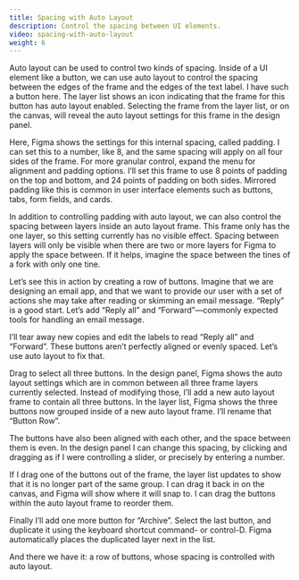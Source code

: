 ```yaml
---
title: Spacing with Auto Layout
description: Control the spacing between UI elements.
video: spacing-with-auto-layout
weight: 6
---
```


Auto layout can be used to control two kinds of spacing. Inside of a UI element like a button, we can use auto layout to control the spacing between the edges of the frame and the edges of the text label. I have such a button here. The layer list shows an icon indicating that the frame for this button has auto layout enabled. Selecting the frame from the layer list, or on the canvas, will reveal the auto layout settings for this frame in the design panel.

Here, Figma shows the settings for this internal spacing, called padding. I can set this to a number, like 8, and the same spacing will apply on all four sides of the frame. For more granular control, expand the menu for alignment and padding options. I’ll set this frame to use 8 points of padding on the top and bottom, and 24 points of padding on both sides. Mirrored padding like this is common in user interface elements such as buttons, tabs, form fields, and cards.

In addition to controlling padding with auto layout, we can also control the spacing between layers inside an auto layout frame. This frame only has the one layer, so this setting currently has no visible effect. Spacing between layers will only be visible when there are two or more layers for Figma to apply the space between. If it helps, imagine the space between the tines of a fork with only one tine.

Let’s see this in action by creating a row of buttons. Imagine that we are designing an email app, and that we want to provide our user with a set of actions she may take after reading or skimming an email message. “Reply” is a good start. Let’s add “Reply all” and “Forward”—commonly expected tools for handling an email message.

I’ll tear away new copies and edit the labels to read “Reply all” and “Forward”. These buttons aren’t perfectly aligned or evenly spaced. Let’s use auto layout to fix that.

Drag to select all three buttons. In the design panel, Figma shows the auto layout settings which are in common between all three frame layers currently selected. Instead of modifying those, I’ll add a new auto layout frame to contain all three buttons. In the layer list, Figma shows the three buttons now grouped inside of a new auto layout frame. I’ll rename that “Button Row”.

The buttons have also been aligned with each other, and the space between them is even. In the design panel I can change this spacing, by clicking and dragging as if I were controlling a slider, or precisely by entering a number.

If I drag one of the buttons out of the frame, the layer list updates to show that it is no longer part of the same group. I can drag it back in on the canvas, and Figma will show where it will snap to. I can drag the buttons within the auto layout frame to reorder them.

Finally I’ll add one more button for “Archive”. Select the last button, and duplicate it using the keyboard shortcut command- or control-D. Figma automatically places the duplicated layer next in the list.

And there we have it: a row of buttons, whose spacing is controlled with auto layout.
